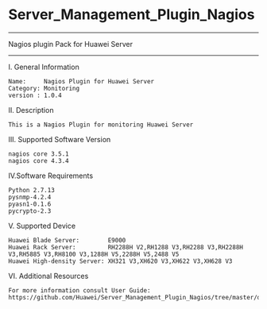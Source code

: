 # Server_Management_Plugin_Nagios

**********************************************************************************
Nagios plugin Pack for Huawei Server
**********************************************************************************

I. General Information 

    Name:     Nagios Plugin for Huawei Server    
    Category: Monitoring    
    version : 1.0.4
    
II. Description

    This is a Nagios Plugin for monitoring Huawei Server 
    
III. Supported Software Version

    nagios core 3.5.1     
    nagios core 4.3.4      
    
IV.Software Requirements

    Python 2.7.13    
    pysnmp-4.2.4  
    pyasn1-0.1.6    
    pycrypto-2.3
    
V. Supported Device
    
    Huawei Blade Server:        E9000
    Huawei Rack Server:         RH2288H V2,RH1288 V3,RH2288 V3,RH2288H V3,RH5885 V3,RH8100 V3,1288H V5,2288H V5,2488 V5    
    Huawei High-density Server: XH321 V3,XH620 V3,XH622 V3,XH628 V3 
    
VI. Additional Resources

    For more information consult User Guide: https://github.com/Huawei/Server_Management_Plugin_Nagios/tree/master/docs
